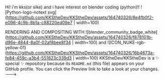 Hi! i'm kks(or sike) and i have interest on blender coding (python)!!
![Python-logo-notext svg](https://github.com/KKStheDev/KKStheDev/assets/164740326/8e4fb0f2-e096-4c9b-8b1a-c88220ed09e7 | width=100)

RENDERING AND COMPOSITING WITH
![blender_community_badge_white](https://github.com/KKStheDev/KKStheDev/assets/164740326/f878101b-d96e-4844-8a0f-02af8bee8f34 | width=100)
and
![ICON_NUKE-rgb-yellow-01](https://github.com/KKStheDev/KKStheDev/assets/164740326/16b4673a-fe84-459c-a3b4-551823c339d3 | width=100)
KKStheDev/KKStheDev is a ✨ special ✨ repository because its `README.md` (this file) appears on your GitHub profile.
You can click the Preview link to take a look at your changes.
--->
